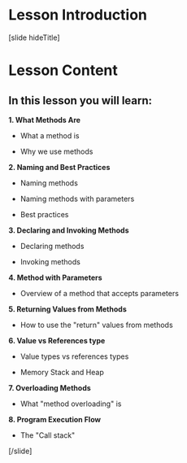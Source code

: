 # Lesson Introduction
[slide hideTitle]
# Lesson Content

## In this lesson you will learn:

**1. What Methods Are**

- What a method is

- Why we use methods

**2. Naming and Best Practices** 

- Naming methods

- Naming methods with parameters

- Best practices

**3. Declaring and Invoking Methods**

- Declaring methods

- Invoking methods

**4. Method with Parameters**

- Overview of a method that accepts parameters

**5. Returning Values from Methods**

- How to use the "return" values from methods

**6. Value vs References type**

- Value types vs references types

- Memory Stack and Heap

**7. Overloading Methods**

- What "method overloading" is

**8. Program Execution Flow**

- The "Call stack"

[/slide]
